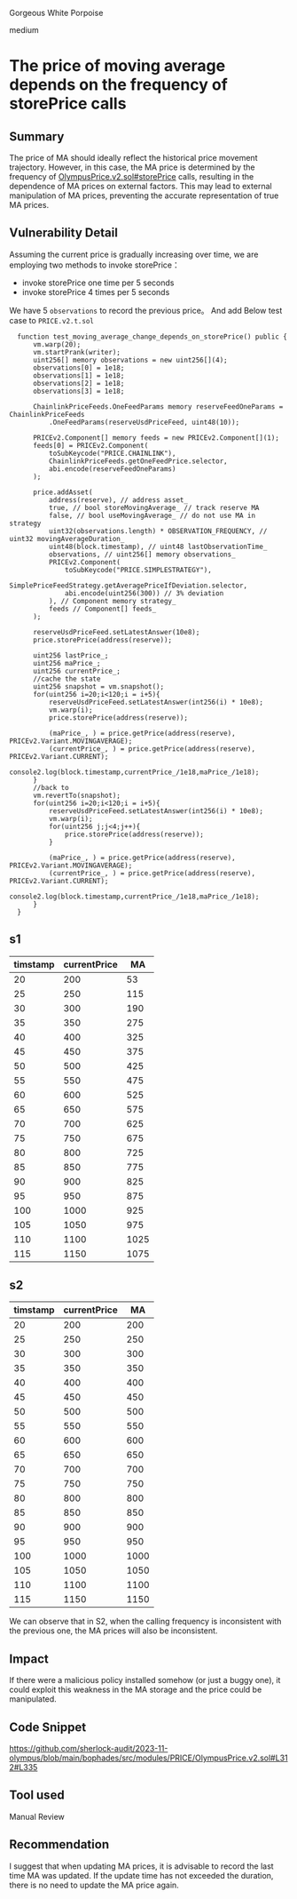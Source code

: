 Gorgeous White Porpoise

medium

# The price of moving average depends on the frequency of storePrice calls

## Summary
The price of MA should ideally reflect the historical price movement trajectory. However, in this case, the MA price is determined by the frequency of [OlympusPrice.v2.sol#storePrice](https://github.com/sherlock-audit/2023-11-olympus/blob/main/bophades/src/modules/PRICE/OlympusPrice.v2.sol#L312#L335) calls, resulting in the dependence of MA prices on external factors. This may lead to external manipulation of MA prices, preventing the accurate representation of true MA prices.

## Vulnerability Detail
Assuming the current price is gradually increasing over time, we are employing two methods to invoke storePrice：
-  invoke storePrice one time per 5 seconds
-  invoke storePrice 4 times per 5 seconds

We have 5 `observations` to record the previous price。
And add Below test case to `PRICE.v2.t.sol`
```solidity
  function test_moving_average_change_depends_on_storePrice() public {
      vm.warp(20);
      vm.startPrank(writer);
      uint256[] memory observations = new uint256[](4);
      observations[0] = 1e18;
      observations[1] = 1e18;
      observations[2] = 1e18;
      observations[3] = 1e18;

      ChainlinkPriceFeeds.OneFeedParams memory reserveFeedOneParams = ChainlinkPriceFeeds
          .OneFeedParams(reserveUsdPriceFeed, uint48(10));

      PRICEv2.Component[] memory feeds = new PRICEv2.Component[](1);
      feeds[0] = PRICEv2.Component(
          toSubKeycode("PRICE.CHAINLINK"),
          ChainlinkPriceFeeds.getOneFeedPrice.selector,
          abi.encode(reserveFeedOneParams)
      );

      price.addAsset(
          address(reserve), // address asset_
          true, // bool storeMovingAverage_ // track reserve MA
          false, // bool useMovingAverage_ // do not use MA in strategy
          uint32(observations.length) * OBSERVATION_FREQUENCY, // uint32 movingAverageDuration_
          uint48(block.timestamp), // uint48 lastObservationTime_
          observations, // uint256[] memory observations_
          PRICEv2.Component(
              toSubKeycode("PRICE.SIMPLESTRATEGY"),
              SimplePriceFeedStrategy.getAveragePriceIfDeviation.selector,
              abi.encode(uint256(300)) // 3% deviation
          ), // Component memory strategy_
          feeds // Component[] feeds_
      );

      reserveUsdPriceFeed.setLatestAnswer(10e8);
      price.storePrice(address(reserve));

      uint256 lastPrice_;
      uint256 maPrice_;
      uint256 currentPrice_;
      //cache the state
      uint256 snapshot = vm.snapshot(); 
      for(uint256 i=20;i<120;i = i+5){
          reserveUsdPriceFeed.setLatestAnswer(int256(i) * 10e8);
          vm.warp(i);
          price.storePrice(address(reserve));

          (maPrice_, ) = price.getPrice(address(reserve), PRICEv2.Variant.MOVINGAVERAGE);
          (currentPrice_, ) = price.getPrice(address(reserve), PRICEv2.Variant.CURRENT);
          console2.log(block.timestamp,currentPrice_/1e18,maPrice_/1e18);
      }
      //back to 
      vm.revertTo(snapshot);
      for(uint256 i=20;i<120;i = i+5){
          reserveUsdPriceFeed.setLatestAnswer(int256(i) * 10e8);
          vm.warp(i);
          for(uint256 j;j<4;j++){
              price.storePrice(address(reserve));
          }

          (maPrice_, ) = price.getPrice(address(reserve), PRICEv2.Variant.MOVINGAVERAGE);
          (currentPrice_, ) = price.getPrice(address(reserve), PRICEv2.Variant.CURRENT);
          console2.log(block.timestamp,currentPrice_/1e18,maPrice_/1e18);
      }   
  }
```

## s1
| timstamp | currentPrice | MA   |
| -------- | ------------ | ---- |
| 20       | 200          | 53   |
| 25       | 250          | 115  |
| 30       | 300          | 190  |
| 35       | 350          | 275  |
| 40       | 400          | 325  |
| 45       | 450          | 375  |
| 50       | 500          | 425  |
| 55       | 550          | 475  |
| 60       | 600          | 525  |
| 65       | 650          | 575  |
| 70       | 700          | 625  |
| 75       | 750          | 675  |
| 80       | 800          | 725  |
| 85       | 850          | 775  |
| 90       | 900          | 825  |
| 95       | 950          | 875  |
| 100      | 1000         | 925  |
| 105      | 1050         | 975  |
| 110      | 1100         | 1025 |
| 115      | 1150         | 1075 |

## s2
| timstamp | currentPrice | MA   |
| -------- | ------------ | ---- |
| 20       | 200          | 200  |
| 25       | 250          | 250  |
| 30       | 300          | 300  |
| 35       | 350          | 350  |
| 40       | 400          | 400  |
| 45       | 450          | 450  |
| 50       | 500          | 500  |
| 55       | 550          | 550  |
| 60       | 600          | 600  |
| 65       | 650          | 650  |
| 70       | 700          | 700  |
| 75       | 750          | 750  |
| 80       | 800          | 800  |
| 85       | 850          | 850  |
| 90       | 900          | 900  |
| 95       | 950          | 950  |
| 100      | 1000         | 1000 |
| 105      | 1050         | 1050 |
| 110      | 1100         | 1100 |
| 115      | 1150         | 1150 |

We can observe that in S2, when the calling frequency is inconsistent with the previous one, the MA prices will also be inconsistent.
## Impact
If there were a malicious policy installed somehow (or just a buggy one), it could exploit this weakness in the MA storage and the price could be manipulated.

## Code Snippet
https://github.com/sherlock-audit/2023-11-olympus/blob/main/bophades/src/modules/PRICE/OlympusPrice.v2.sol#L312#L335
## Tool used

Manual Review

## Recommendation
I suggest that when updating MA prices, it is advisable to record the last time MA was updated. If the update time has not exceeded the duration, there is no need to update the MA price again.